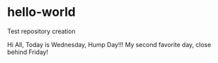 # hello-world
Test repository creation

Hi All,
Today is Wednesday, Hump Day!!!  My second favorite day, close behind Friday!
